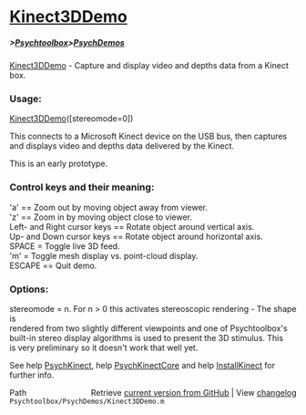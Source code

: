 # [Kinect3DDemo](Kinect3DDemo)
##### >[Psychtoolbox](Psychtoolbox)>[PsychDemos](PsychDemos)

[Kinect3DDemo](Kinect3DDemo) - Capture and display video and depths data from a Kinect box.  
  
### Usage:  
  
[Kinect3DDemo](Kinect3DDemo)([stereomode=0])  
  
This connects to a Microsoft Kinect device on the USB bus, then captures  
and displays video and depths data delivered by the Kinect.  
  
This is an early prototype.  
  
### Control keys and their meaning:  
  
'a' == Zoom out by moving object away from viewer.  
'z' == Zoom in by moving object close to viewer.  
Left- and Right cursor keys == Rotate object around vertical axis.  
Up- and Down cursor keys == Rotate object around horizontal axis.  
SPACE = Toggle live 3D feed.  
'm' = Toggle mesh display vs. point-cloud display.  
ESCAPE == Quit demo.  
  
### Options:  
  
stereomode = n. For n \> 0 this activates stereoscopic rendering - The shape is  
rendered from two slightly different viewpoints and one of Psychtoolbox's  
built-in stereo display algorithms is used to present the 3D stimulus. This  
is very preliminary so it doesn't work that well yet.  
  
See help [PsychKinect](PsychKinect), help [PsychKinectCore](PsychKinectCore) and help [InstallKinect](InstallKinect) for  
further info.  
  




<div class="code_header" style="text-align:right;">
  <span style="float:left;">Path&nbsp;&nbsp;</span> <span class="counter">Retrieve <a href=
  "https://raw.github.com/Psychtoolbox-3/Psychtoolbox-3/beta/Psychtoolbox/PsychDemos/Kinect3DDemo.m">current version from GitHub</a> | View <a href=
  "https://github.com/Psychtoolbox-3/Psychtoolbox-3/commits/beta/Psychtoolbox/PsychDemos/Kinect3DDemo.m">changelog</a></span>
</div>
<div class="code">
  <code>Psychtoolbox/PsychDemos/Kinect3DDemo.m</code>
</div>

